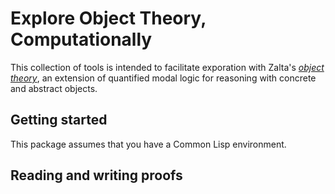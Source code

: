 Explore Object Theory, Computationally
==========

This collection of tools is intended to facilitate exporation with
Zalta's [*object theory*][zalta-abstract-objects], an extension of
quantified modal logic for reasoning with concrete and abstract
objects.

Getting started
----------

This package assumes that you have a Common Lisp environment.

Reading and writing proofs
----------

[zalta-abstract-objects]: http://mally.stanford.edu/theory.html "The Theory of Abstract Objects"
